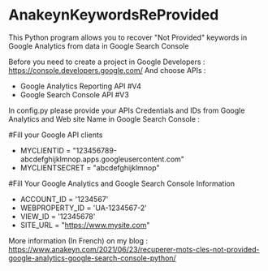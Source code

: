 # AnakeynKeywordsReProvided
This Python program allows you to recover "Not Provided" keywords in Google Analytics from data in Google Search Console

Before you need to create a project in Google Developers :
https://console.developers.google.com/
And choose APIs :
- Google Analytics Reporting API  #V4 
- Google Search Console API #V3

In config.py please provide your APIs Credentials and IDs from Google Analytics and Web site Name in Google Search Console :

#Fill your Google API clients 

- MYCLIENTID = "123456789-abcdefghijklmnop.apps.googleusercontent.com" 
- MYCLIENTSECRET =    "abcdefghijklmnop" 


#Fill Your Google Analytics and Google Search Console Information

- ACCOUNT_ID = '1234567'
- WEBPROPERTY_ID = 'UA-1234567-2'
- VIEW_ID = '12345678'  
- SITE_URL =  "https://www.mysite.com"  


More information (In French) on my blog : https://www.anakeyn.com/2021/06/23/recuperer-mots-cles-not-provided-google-analytics-google-search-console-python/
